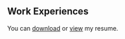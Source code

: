 ## Work Experiences

You can
[download](https://raw.githubusercontent.com/amirhh00/amirhh00/refs/heads/main/static/resume.pdf)
or [view](https://amirhossein-esmaeili.com/resume) my resume.
